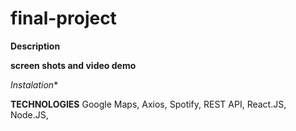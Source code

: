 # final-project

**Description</H3>**


**screen shots and video demo</H3>**


**Instalation*</H3>**


**TECHNOLOGIES</H3>**
 Google Maps, Axios, Spotify, REST API, React.JS, Node.JS, 